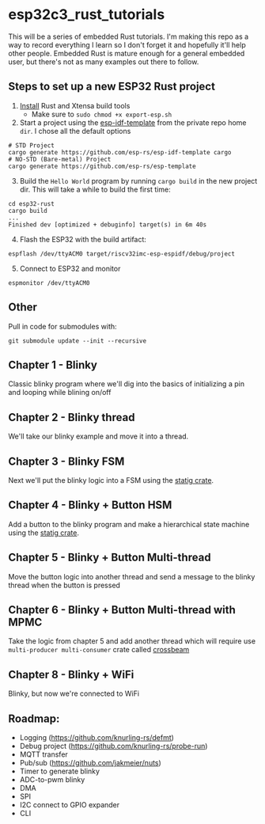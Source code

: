 # esp32c3_rust_tutorials

This will be a series of embedded Rust tutorials.  I'm making this repo as a way to record everything I learn so I don't forget it and hopefully it'll help other people.  Embedded Rust is mature enough for a general embedded user, but there's not as many examples out there to follow.


## Steps to set up a new ESP32 Rust project
1. [Install](https://github.com/esp-rs/rust-build) Rust and Xtensa build tools
    - Make sure to `sudo chmod +x export-esp.sh`
2. Start a project using the [esp-idf-template](https://github.com/esp-rs/esp-idf-template) from the private repo home `dir`. I chose all the default options
```
# STD Project
cargo generate https://github.com/esp-rs/esp-idf-template cargo
# NO-STD (Bare-metal) Project
cargo generate https://github.com/esp-rs/esp-template
```
3. Build the `Hello World` program by running `cargo build` in the new project dir. This will take a while to build the first time:
```
cd esp32-rust
cargo build
...
Finished dev [optimized + debuginfo] target(s) in 6m 40s
```
4. Flash the ESP32 with the build artifact:
```
espflash /dev/ttyACM0 target/riscv32imc-esp-espidf/debug/project
```
5. Connect to ESP32 and monitor
```
espmonitor /dev/ttyACM0
```

## Other
Pull in code for submodules with:
```
git submodule update --init --recursive
```

## Chapter 1 - Blinky
Classic blinky program where we'll dig into the basics of initializing a pin and looping while blining on/off

## Chapter 2 - Blinky thread
We'll take our blinky example and move it into a thread.  

## Chapter 3 - Blinky FSM
Next we'll put the blinky logic into a FSM using the [statig crate](https://github.com/mdeloof/statig).

## Chapter 4 - Blinky + Button HSM
Add a button to the blinky program and make a hierarchical state machine using the [statig crate](https://github.com/mdeloof/statig).

## Chapter 5 - Blinky + Button Multi-thread
Move the button logic into another thread and send a message to the blinky thread when the button is pressed

## Chapter 6 - Blinky + Button Multi-thread with MPMC
Take the logic from chapter 5 and add another thread which will require use `multi-producer multi-consumer` crate called [crossbeam](https://docs.rs/crossbeam/latest/crossbeam/)

## Chapter 8 - Blinky + WiFi
Blinky, but now we're connected to WiFi

## Roadmap:
- Logging (https://github.com/knurling-rs/defmt)
- Debug project (https://github.com/knurling-rs/probe-run)
- MQTT transfer
- Pub/sub (https://github.com/jakmeier/nuts)
- Timer to generate blinky
- ADC-to-pwm blinky
- DMA
- SPI
- I2C connect to GPIO expander
- CLI
